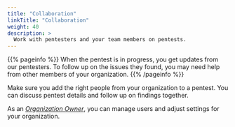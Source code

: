 ```yaml
---
title: "Collaboration"
linkTitle: "Collaboration"
weight: 40
description: >
  Work with pentesters and your team members on pentests.
---
```


{{% pageinfo %}}
When the pentest is in progress, you get updates from our pentesters. To follow up on the issues they found, you may need help from other members of your organization.
{{% /pageinfo %}}

Make sure you add the right people from your organization to a pentest. You can discuss pentest details and follow up on findings together.

As an [_Organization Owner_](/getting-started/glossary/#organization-owner), you can manage users and adjust settings for your organization.
